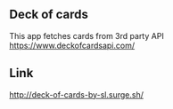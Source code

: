 ## Deck of cards
This app fetches cards from 3rd party API https://www.deckofcardsapi.com/

## Link
http://deck-of-cards-by-sl.surge.sh/